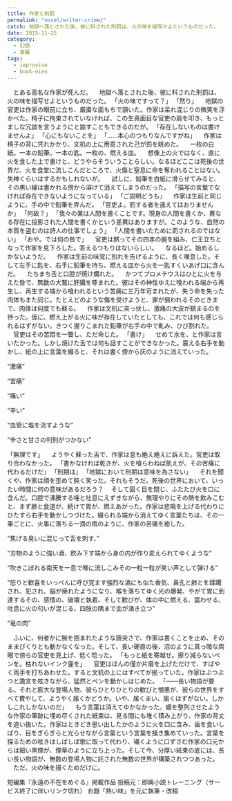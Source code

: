 ```yaml
---
title: 作家と刑罰
permalink: "novel/writer-crime/"
catch: 地獄へ落とされた後、彼に科された刑罰は、火の味を描写せよというものだった。
date: 2015-11-25
category:
  - 幻想
  - 掌編
tags:
  - improvise
  - book-eien
---
```


　とある高名な作家が死んだ。
　地獄へ落とされた後、彼に科された刑罰は、火の味を描写せよというものだった。
「火の味ですって？」
「然り」
　地獄の官吏は作家の眼前に立ち、厳粛な面もちで頷いた。作家は呆れ混じりの微笑を浮かべた。椅子に拘束されていなければ、この生真面目な官吏の肩を叩き、もっとましな冗談を言うようにと諭すこともできるのだが。
「存在しないものは書けませんよ」
「心にもないことを」
「……本心のつもりなんですがね」
　作家は椅子の背に凭れかかり、文机の上に用意された己が罰を眺めた。
　一枚の白紙。一本の鉛筆。一本の匙。一枚の、燃える皿。
　想像上の火ではなく、直に火を食した上で書けと、どうやらそういうことらしい。なるほどここは死後の世界だ、火を食堂に流しこんだところで、火傷と窒息に命を奪われることはない。失神くらいはするかもしれないが。
　試しに、鉛筆を白紙に滑らせてみると、その黒い線は書かれる傍から溶けて消えてしまうのだった。
「描写の言葉でなければ存在できないようになっている」
「ご説明どうも」
　作家は生前と同じように、手の中で鉛筆を弄んだ。
「官吏よ。罰する者を違えてはおりませんか」
「何故？」
「我々の業は人間を書くことです。現身の人間を書くか、異なる存在に投影された人間を書くかという差異はありますが。このような、自然の本質を盗むのは詩人の仕事でしょう」
「人間を書いたために罰されるのではない」
「おや。では何の咎で」
　官吏は黙ってその四本の腕を組み、仁王立ちとなって作家を見下ろした。答えるつもりはないらしい。
　なるほど。始めるしかないようだ。
　作家は生前の味覚に別れを告げるように、長く嘆息した。そして左手に匙を、右手に鉛筆を持ち、燃える皿から火を一匙すくいあげ口に含んだ。
　たちまち舌と口腔が焼け爛れた。
　かつてプロメテウスはひとに火を与えた咎で、無数の大鷲に肝臓を啄まれた。彼はその神性ゆえに喰われる端から再生し、再生する端から喰われるという苦痛に三万年苛まれたが、失う命を失った肉体もまた同じ。たとえどのような傷を受けようと、罪が償われるそのときまで、肉体は何度でも蘇る。
　作家は文机に突っ伏し、激痛の大波が鎮まるのを待った。仮に、燃え上がる火に味が存在していたとしても、これでは何も感じられるはずがない。きつく握りこまれた鉛筆が右手の中で軋み、ひび割れた。
　官吏はその苦悶を一瞥し、ただ命じた。
「書け」
　せめて水を、と作家は言いたかった。しかし焼けた舌では何も話すことができなかった。震える右手を動かし、紙の上に言葉を綴ると、それは書く傍から灰のように消えていった。

“激痛”

“苦痛”

“痛い”

“辛い”

“血管に塩を流すような”

“辛さと甘さの判別がつかない”

「無理です」
　ようやく蘇った舌で、作家は息も絶え絶えに訴えた。官吏は取り合わなかった。
「書かなければ乾きが、火を喰らわねば飢えが、その苦痛に代わるだけだ」
「刑期は」
「地獄において刑期は意味を為さない」
　それを聞くや、作家は顔を歪めて鈍く笑った。それもそうだ。死後の世界において、いったい時間に何の意味があるだろう？
　そして固く目を閉じ、ふたたび火を口に含んだ。口腔で沸騰する唾と吐息にえずきながら、無理やりにその熱を飲みこむと、まず肺と食道が、続けて胃が、燃えあがった。作家は悲鳴を上げる代わりにひたすら右手を動かしつづけた。綴られる端から消えてゆく言葉たちは、その一筆ごとに、火事に落ちる一滴の雨のように、作家の苦痛を癒した。

“焦げる臭いに混じって舌を刺す、”

“刃物のように強い酒、飲み下す端から身の内が作り変えられてゆくような”

“吹きこぼれる南天を一息で喉に流しこみその一粒一粒が笑い声として弾ける”

“怒りと歓喜をいっぺんに呼び覚ます強烈な酒にも似た香気、鼻孔と肺とを蹂躙され、犯され、脳が痺れたようになり、喉を落ちてゆく光の爆発、やがて胃に到達するその、感情の、破壊と執着、そして歓びが、体の中に燃える、震わせる、吐息に火の匂いが混じる、四肢の隅まで血が湧き立つ”

“竜の肉”

　ふいに、何者かに腕を掴まれたような唐突さで、作家は書くことを止め、そのままぴくりとも動かなくなった。そして、長い硬直の後、沼のように真っ暗な両眼で傍らの官吏を見上げ、低く唸った。
「もっと紙を寄越せ。擦り減らないペンを。枯れないインク壷を」
　官吏はほんの僅か片眉を上げただけで、すばやく両手を打ちあわせた。すると文机の上にはすべてが揃っていた。作家はぶつぶつと譫言を呟きながら、猛然とペンを動かしはじめた。
「――長い物語が要る。それと膨大な登場人物、彼らひとりひとりの歓びと憎悪が、彼らの世界をすべて費やして、ようやく届くかどうか。いや、届くまい、届くはずがない。しかしこれしかないのだ」
　もう言葉は消えてゆかなかった。蟻を整列させたような作家の筆跡に埋め尽くされた紙束は、見る間にも堆く積み上がり、作家の背丈を追い抜いた。作家はときどき思い出したかのように火を口に含み、歯を食いしばり、目をぎらぎらと光らせながら言葉という言葉を掻き集めていった。言葉を探るための呟きはしばしば歌に取って代わり、囁くように口ずさむ作家の口元からは細い黒煙が、煙草のように立ち上った。そして今、分厚い紙束の底には、長い長い物語が、無数の登場人物に託された無数の世界が構築されつつあった。
　ただ、火の味を描くためだけに。


短編集『永遠の不在をめぐる』掲載作品
投稿元：即興小説トレーニング（サービス終了に伴いリンク切れ）
お題「熱い味」を元に執筆・改稿